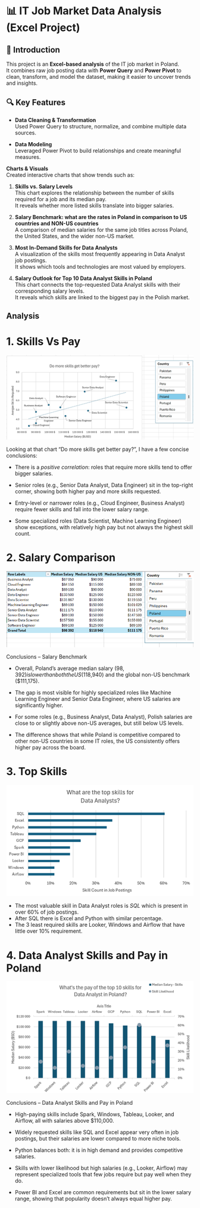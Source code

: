 # 📊 IT Job Market Data Analysis (Excel Project)

## 📁 Introduction  
This project is an **Excel-based analysis** of the IT job market in Poland.  
It combines raw job posting data with **Power Query** and **Power Pivot** to clean, transform, and model the dataset, making it easier to uncover trends and insights.

## 🔍 Key Features
- **Data Cleaning & Transformation**  
  Used Power Query to structure, normalize, and combine multiple data sources.  

- **Data Modeling**  
  Leveraged Power Pivot to build relationships and create meaningful measures.  

**Charts & Visuals**  
  Created interactive charts that show trends such as:
1. **Skills vs. Salary Levels**  
     This chart explores the relationship between the number of skills required for a job and its median pay.  
     It reveals whether more listed skills translate into bigger salaries.
   
3. **Salary Benchmark: what are the rates in Poland in comparison to US countries and NON-US countries**  
     A comparison of median salaries for the same job titles across Poland, the United States, and the wider non-US market.
   
5. **Most In-Demand Skills for Data Analysts**  
     A visualization of the skills most frequently appearing in Data Analyst job postings.  
     It shows which tools and technologies are most valued by employers.
   
7. **Salary Outlook for Top 10 Data Analyst Skills in Poland**  
     This chart connects the top-requested Data Analyst skills with their corresponding salary levels.  
     It reveals which skills are linked to the biggest pay in the Polish market.

## Analysis
# 1. Skills Vs Pay
![SkillsVsPay](assets/analysis_1.png)

Looking at that chart “Do more skills get better pay?”, I have a few concise conclusions:

- There is a *positive correlation*: roles that require more skills tend to offer bigger salaries.

- Senior roles (e.g., Senior Data Analyst, Data Engineer) sit in the top-right corner, showing both higher pay and more skills requested.

- Entry-level or narrower roles (e.g., Cloud Engineer, Business Analyst) require fewer skills and fall into the lower salary range.

- Some specialized roles (Data Scientist, Machine Learning Engineer) show exceptions, with relatively high pay but not always the highest skill count.
# 2. Salary Comparison
![SalaryComparison](assets/analysis_2.png)

Conclusions – Salary Benchmark

- Overall, Poland’s average median salary ($98,392) is lower than both the US ($118,940) and the global non-US benchmark ($111,175).

- The gap is most visible for highly specialized roles like Machine Learning Engineer and Senior Data Engineer, where US salaries are significantly higher.

- For some roles (e.g., Business Analyst, Data Analyst), Polish salaries are close to or slightly above non-US averages, but still below US levels.

- The difference shows that while Poland is competitive compared to other non-US countries in some IT roles, the US consistently offers higher pay across the board.
# 3. Top Skills
![SalaryComparison](assets/analysis_3.png)

- The most valuable skill in Data Analyst roles is *SQL* which is present in over 60% of job postings.
- After SQL there is Excel and Python with similar percentage.
- The 3 least required skills are Looker, Windows and Airflow that have little over 10% requirement.
  
# 4. Data Analyst Skills and Pay in Poland
![SalaryComparison](assets/analysis_4.png)

Conclusions – Data Analyst Skills and Pay in Poland

- High-paying skills include Spark, Windows, Tableau, Looker, and Airflow, all with salaries above $110,000.

- Widely requested skills like SQL and Excel appear very often in job postings, but their salaries are lower compared to more niche tools.

- Python balances both: it is in high demand and provides competitive salaries.

- Skills with lower likelihood but high salaries (e.g., Looker, Airflow) may represent specialized tools that few jobs require but pay well when they do.

- Power BI and Excel are common requirements but sit in the lower salary range, showing that popularity doesn’t always equal higher pay.

